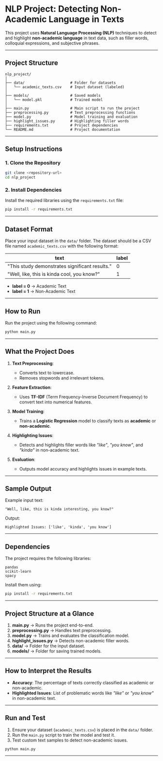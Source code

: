
# **NLP Project: Detecting Non-Academic Language in Texts**

This project uses **Natural Language Processing (NLP)** techniques to detect and highlight **non-academic language** in text data, such as filler words, colloquial expressions, and subjective phrases.

---

## **Project Structure**

```
nlp_project/
│
├── data/                     # Folder for datasets
│   └── academic_texts.csv    # Input dataset (labeled)
│
├── models/                   # Saved models
│   └── model.pkl             # Trained model
│
├── main.py                   # Main script to run the project
├── preprocessing.py          # Text preprocessing functions
├── model.py                  # Model training and evaluation
├── highlight_issues.py       # Highlighting filler words
├── requirements.txt          # Project dependencies
└── README.md                 # Project documentation
```

---

## **Setup Instructions**

### 1. Clone the Repository
```bash
git clone <repository-url>
cd nlp_project
```

### 2. Install Dependencies
Install the required libraries using the `requirements.txt` file:
```bash
pip install -r requirements.txt
```

---

## **Dataset Format**

Place your input dataset in the `data/` folder. The dataset should be a CSV file named `academic_texts.csv` with the following format:

| **text**                                     | **label** |
|---------------------------------------------|-----------|
| "This study demonstrates significant results." | 0         |
| "Well, like, this is kinda cool, you know?"     | 1         |

- **label = 0** → Academic Text  
- **label = 1** → Non-Academic Text  

---

## **How to Run**

Run the project using the following command:
```bash
python main.py
```

---

## **What the Project Does**

1. **Text Preprocessing**:
   - Converts text to lowercase.
   - Removes stopwords and irrelevant tokens.

2. **Feature Extraction**:
   - Uses **TF-IDF** (Term Frequency-Inverse Document Frequency) to convert text into numerical features.

3. **Model Training**:
   - Trains a **Logistic Regression** model to classify texts as **academic** or **non-academic**.

4. **Highlighting Issues**:
   - Detects and highlights filler words like *"like"*, *"you know"*, and *"kinda"* in non-academic text.

5. **Evaluation**:
   - Outputs model accuracy and highlights issues in example texts.

---

## **Sample Output**

Example input text:
```
"Well, like, this is kinda interesting, you know?"
```

Output:
```
Highlighted Issues: ['like', 'kinda', 'you know']
```

---

## **Dependencies**

The project requires the following libraries:
```
pandas
scikit-learn
spacy
```

Install them using:
```bash
pip install -r requirements.txt
```

---

## **Project Structure at a Glance**

1. **main.py** → Runs the project end-to-end.  
2. **preprocessing.py** → Handles text preprocessing.  
3. **model.py** → Trains and evaluates the classification model.  
4. **highlight_issues.py** → Detects non-academic filler words.  
5. **data/** → Folder for the input dataset.  
6. **models/** → Folder for saving trained models.  

---

## **How to Interpret the Results**

- **Accuracy**: The percentage of texts correctly classified as academic or non-academic.  
- **Highlighted Issues**: List of problematic words like *"like"* or *"you know"* in non-academic text.  

---

## **Run and Test**

1. Ensure your dataset (`academic_texts.csv`) is placed in the `data/` folder.  
2. Run the `main.py` script to train the model and test it.  
3. Test custom text samples to detect non-academic issues.

```bash
python main.py
```

---
